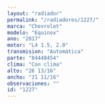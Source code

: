 ```yaml
---
layout: "radiador"
permalink: "/radiadores/1227/"
marca: "Chevrolet"
modelo: "Equinox"
ano: "2017"
motor: "L4 1.5, 2.0"
transmision: "Automática"
parte: "84448454"
clima: "Con clima"
alto: "26 13/16"
ancho: "21 11/16"
observaciones: ""
id: "1227"
---
```


